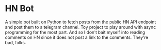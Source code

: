 # HN Bot

A simple bot built on Python to fetch posts from the public HN API endpoint and post them to a telegram channel. Toy project to play around with async programming for the most part. And so I don't bait myself into reading comments on HN since it does not post a link to the comments. They're bad, folks.
